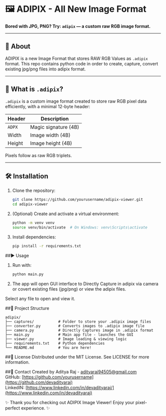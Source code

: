 # 🖼️ ADIPIX - All New Image Format

**Bored with JPG, PNG? Try: `adipix` — a custom raw RGB image format.**

---

## 🚀 About

ADIPIX is a new Image Format that stores RAW RGB Values as `.adipix` format.
This repo contains python code in order to create, capture, convert existing jpg/png files into adipix format.

---

## 📸 What is `.adipix`?

`.adipix` is a custom image format created to store raw RGB pixel data efficiently, with a minimal 12-byte header:

| Header | Description          |
|--------|----------------------|
| `ADPX` | Magic signature (4B) |
| Width  | Image width (4B)     |
| Height | Image height (4B)    |

Pixels follow as raw RGB triplets.

---

## 🛠️ Installation

1. Clone the repository:

   ```bash
   git clone https://github.com/yourusername/adipix-viewer.git
   cd adipix-viewer
   
2. (Optional) Create and activate a virtual environment:

   ```bash
   python -m venv venv
   source venv/bin/activate  # On Windows: venv\Scripts\activate

3. Install dependencies:

   ```bash
   pip install -r requirements.txt

   
##▶️ Usage
1. Run with:

   ```bash
   python main.py

2. The app will open GUI interface to Directly Capture in adipix via camera or covert existing files (jpg/png) or view the adipix files.

Select any file to open and view it.


##🧩 Project Structure

    adipix/
    ├── captures/           # Folder to store your .adipix image files
    ├── converter.py        # Converts images to .adipix image file
    ├── camera.py           # Directly Captures image in .adipix format
    ├── main.py             # Main app file - launches the GUI
    ├── viewer.py           # Image loading & viewing logic
    ├── requirements.txt    # Python dependencies
    └── README.md           # You are here!

##📄 License
Distributed under the MIT License. See LICENSE for more information.

##💬 Contact
Created by Aditya Raj - adityaraj94505@gmail.com <br>
GitHub: [https://github.com/yourusername](https://github.com/devadityaraj) <br>
LinkedIN: [https://www.linkedin.com/in/devadityaraj/](https://www.linkedin.com/in/devadityaraj) <br>

✨ Thank you for checking out ADIPIX Image Viewer! Enjoy your pixel-perfect experience. ✨
